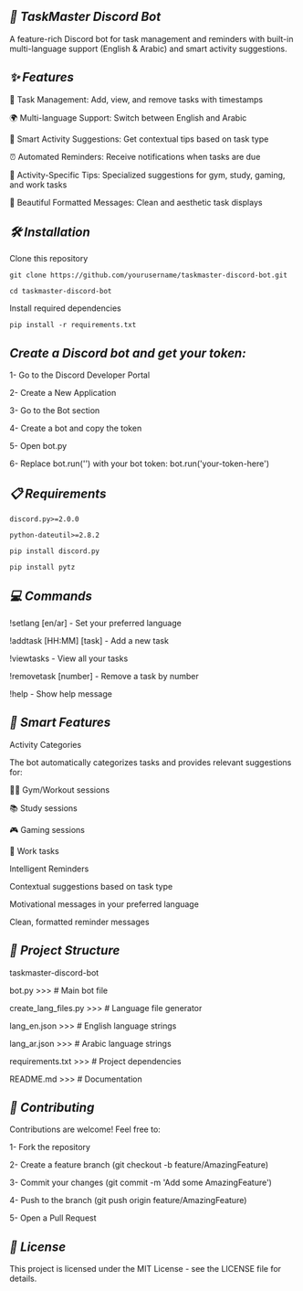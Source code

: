 *🤖 TaskMaster Discord Bot*
-
A feature-rich Discord bot for task management and reminders with built-in multi-language support (English & Arabic) and smart activity suggestions.

*✨ Features*
-
📅 Task Management: Add, view, and remove tasks with timestamps

🌍 Multi-language Support: Switch between English and Arabic

🎯 Smart Activity Suggestions: Get contextual tips based on task type

⏰ Automated Reminders: Receive notifications when tasks are due

💪 Activity-Specific Tips: Specialized suggestions for gym, study, gaming, and work tasks

🎨 Beautiful Formatted Messages: Clean and aesthetic task displays

*🛠️ Installation*
-
 Clone this repository

`git clone https://github.com/yourusername/taskmaster-discord-bot.git`

`cd taskmaster-discord-bot`

Install required dependencies

`pip install -r requirements.txt`

*Create a Discord bot and get your token:*
-

1- Go to the Discord Developer Portal

2- Create a New Application

3- Go to the Bot section

4- Create a bot and copy the token

5- Open bot.py

6- Replace bot.run('') with your bot token: bot.run('your-token-here')

*📋 Requirements*
-
`discord.py>=2.0.0`

`python-dateutil>=2.8.2`

`pip install discord.py`

`pip install pytz`

*💻 Commands*
-
!setlang [en/ar] - Set your preferred language

!addtask [HH:MM] [task] - Add a new task

!viewtasks - View all your tasks

!removetask [number] - Remove a task by number

!help - Show help message

*🌟 Smart Features*
-
Activity Categories

The bot automatically categorizes tasks and provides relevant suggestions for:

🏋️‍♂️ Gym/Workout sessions

📚 Study sessions

🎮 Gaming sessions

💼 Work tasks

Intelligent Reminders

Contextual suggestions based on task type

Motivational messages in your preferred language

Clean, formatted reminder messages

*📁 Project Structure*
-
taskmaster-discord-bot

bot.py >>>                  # Main bot file

create_lang_files.py >>>   # Language file generator

lang_en.json >>>          # English language strings

lang_ar.json >>>         # Arabic language strings

requirements.txt >>>      # Project dependencies
 
README.md >>>            # Documentation

*🤝 Contributing*
-
Contributions are welcome! Feel free to:

1- Fork the repository

2- Create a feature branch (git checkout -b feature/AmazingFeature)

3- Commit your changes (git commit -m 'Add some AmazingFeature')

4- Push to the branch (git push origin feature/AmazingFeature)

5- Open a Pull Request

*📝 License*
-
This project is licensed under the MIT License - see the LICENSE file for details.












